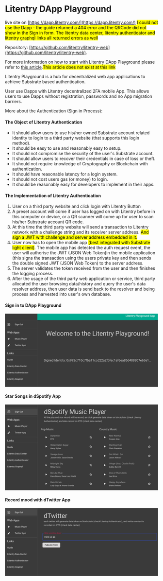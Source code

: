 # Litentry DApp Playground
live site on [https://dapp.litentry.com/](https://dapp.litentry.com/)
<mark>I could not use the Dapp - the guide returned a 404 error and the QRCode did not show in the Sign in form. The litentry data center, litentry authenticator and litentry graphql links all returned errors as well</mark>

Repository: [https://github.com/litentry/litentry-web](https://github.com/litentry/litentry-web).

For more information on how to start with Litentry DApp Playground please refer to [this article](https://www.litentry.com/post/play-litentry-dapps-with-ipfs-part-1).<mark>This article does not exist at this link</mark>

Litentry Playground is a hub for decentralized web app applications to achieve Substrate based authentication.

User use Dapps with Litentry decentralized 2FA mobile App. This allows users to use Dapps without registration, passwords and no App migration barriers.

More about the Authentication (Sign in Process):

#### The Object of Litentry Authentication

* It should allow users to use his/her owned Substrate account related identity to login to a third party website (that supports this login method).
* It should be easy to use and reasonably easy to setup.
* It should not compromise the security of the user's Substrate account.
* It should allow users to recover their credentials in case of loss or theft.
* It should not require knowledge of Cryptography or Blockchain with authentication.
* It should have reasonable latency for a login system.
* It should not cost users gas (or money) to login.
* It should be reasonably easy for developers to implement in their apps.

#### The Implementation of Litentry Authentication

1. User on a third party website and click login with Litentry Button
2. A preset account will come if user has logged on with Litentry before in this computer or device, or a QR scanner will come up for user to scan his/her Substrate account QR code.
3. At this time the third party website will send a transaction to Litentry network with a challenge string and its receiver server address. <mark>And sign a JWT with challenge and server address embedded in it.</mark>
4. User now has to open the mobile app <mark>(best integrated with Substrate light client)</mark>. The mobile app has detected the auth request event, the user will authorise the JWT (JSON Web Token)in the mobile application (this signs the transaction using the users private key and then sends the double signed JWT (JSON Web Token) to the server address.
5. The server validates the token received from the user and then finishes the logging process.
6. After the usage of the third party web application or service, third party allocated the user browsing data/history and query the user's data resolver address, then user data is send back to the resolver and being process and harvested into user's own database.

#### Sign in to DApp Playground

![Sign in](./web1.png)

#### Star Songs in dSpotify App

![star songs](./web2.png)

#### Record mood with dTwitter App

![record mood](./web3.png)
